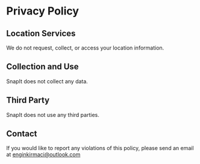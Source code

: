 # Privacy Policy
## Location Services
We do not request, collect, or access your location information.

## Collection and Use
SnapIt does not collect any data.

## Third Party
SnapIt does not use any third parties.

## Contact
If you would like to report any violations of this policy, please send an email at enginkirmaci@outlook.com

